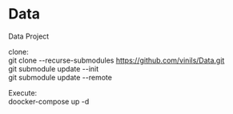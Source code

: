 # Data
Data Project

clone:  
git clone --recurse-submodules https://github.com/vinils/Data.git  
git submodule update --init  
git submodule update --remote  
  
Execute:  
doocker-compose up -d
